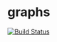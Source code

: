 # graphs
[![Build Status](https://travis-ci.com/sta-szek/pojo-graphs.svg?token=42sCZkoSqqk4rnv2AmRU&branch=master)](https://travis-ci.com/sta-szek/pojo-graphs)
